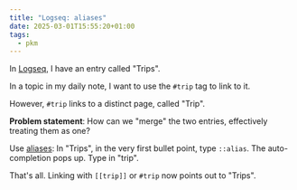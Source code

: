 ```yaml
---
title: "Logseq: aliases"
date: 2025-03-01T15:55:20+01:00
tags:
  - pkm
---
```


In [Logseq](https://logseq.com/), I have an entry called "Trips".

In a topic in my daily note, I want to use the `#trip` tag to link to it.

However, `#trip` links to a distinct page, called "Trip".

**Problem statement**: How can we "merge" the two entries, effectively treating
them as one?

Use [aliases](https://unofficial-logseq-docs.gitbook.io/unofficial-logseq-docs/beginner-to-advance-features/aliases): In "Trips", in the very first bullet point, type `::alias`. The
auto-completion pops up. Type in "trip".

That's all. Linking with `[[trip]]` or `#trip` now points out to "Trips".
